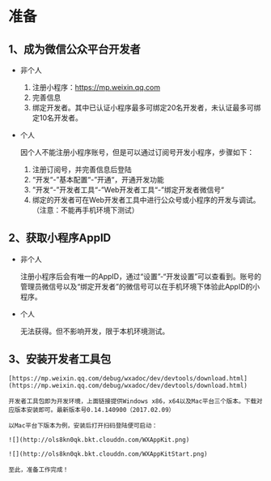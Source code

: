 # 准备

## 1、成为微信公众平台开发者

- 非个人

	1. 注册小程序：https://mp.weixin.qq.com
	2. 完善信息
	3. 绑定开发者。其中已认证小程序最多可绑定20名开发者，未认证最多可绑定10名开发者。

- 个人

	因个人不能注册小程序账号，但是可以通过订阅号开发小程序，步骤如下：
	1. 注册订阅号，并完善信息后登陆
	2. “开发“-”基本配置“-”开通“，开通开发功能
	3. ”开发“-”开发者工具“-”Web开发者工具“-”绑定开发者微信号“
	4. 绑定的开发者可在Web开发者工具中进行公众号或小程序的开发与调试。（注意：不能再手机环境下测试）

## 2、获取小程序AppID

- 非个人

	注册小程序后会有唯一的AppID，通过“设置”-“开发设置”可以查看到。账号的管理员微信号以及“绑定开发者”的微信号可以在手机环境下体验此AppID的小程序。

- 个人

	无法获得。但不影响开发，限于本机环境测试。

## 3、安装开发者工具包

	[https://mp.weixin.qq.com/debug/wxadoc/dev/devtools/download.html](https://mp.weixin.qq.com/debug/wxadoc/dev/devtools/download.html)

	开发者工具包即为开发环境，上面链接提供Windows x86，x64以及Mac平台三个版本。下载对应版本安装即可。最新版本号0.14.140900（2017.02.09）

	以Mac平台下版本为例，安装后打开扫码登陆便可启动：

	![](http://ols8kn0qk.bkt.clouddn.com/WXAppKit.png)

	![](http://ols8kn0qk.bkt.clouddn.com/WXAppKitStart.png)

	至此，准备工作完成！	